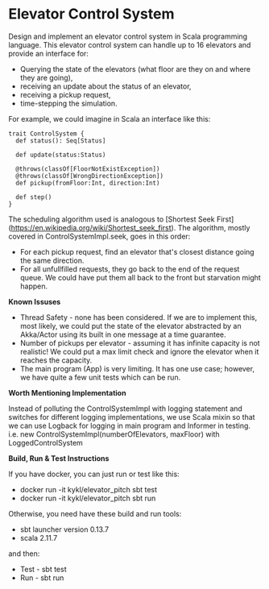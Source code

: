 Elevator Control System
=======================
Design and implement an elevator control system in Scala programming language. This elevator control system can handle up to 16 elevators and provide an interface for:

* Querying the state of the elevators (what floor are they on and where they are going),
* receiving an update about the status of an elevator,
* receiving a pickup request,
* time-stepping the simulation.

For example, we could imagine in Scala an interface like this:

```
trait ControlSystem {
  def status(): Seq[Status]

  def update(status:Status)

  @throws(classOf[FloorNotExistException])
  @throws(classOf[WrongDirectionException])
  def pickup(fromFloor:Int, direction:Int)

  def step()
}
```

The scheduling algorithm used is analogous to [Shortest Seek First] (https://en.wikipedia.org/wiki/Shortest_seek_first). The algorithm, mostly covered in ControlSystemImpl.seek, goes in this order:

* For each pickup request, find an elevator that's closest distance going the same direction.
* For all unfullfilled requests, they go back to the end of the request queue. We could have put them all back to the front but starvation might happen.

**Known Issuses**

* Thread Safety - none has been considered. If we are to implement this, most likely, we could put the state of the elevator abstracted by an Akka/Actor using its built in one message at a time guarantee.
* Number of pickups per elevator - assuming it has infinite capacity is not realistic! We could put a max limit check and ignore the elevator when it reaches the capacity.
* The main program (App) is very limiting. It has one use case; however, we have quite a few unit tests which can be run.

**Worth Mentioning Implementation**

Instead of polluting the ControlSystemImpl with logging statement and switches for different logging implementations, we use Scala mixin so that we can use Logback for logging in main program and Informer in testing.
i.e. new ControlSystemImpl(numberOfElevators, maxFloor) with LoggedControlSystem

**Build, Run & Test Instructions**

If you have docker, you can just run or test like this:
*  docker run -it kykl/elevator_pitch sbt test
*  docker run -it kykl/elevator_pitch sbt run

Otherwise, you need have these build and run tools:
* sbt launcher version 0.13.7
* scala  2.11.7

and then:
* Test - sbt test
* Run - sbt run
